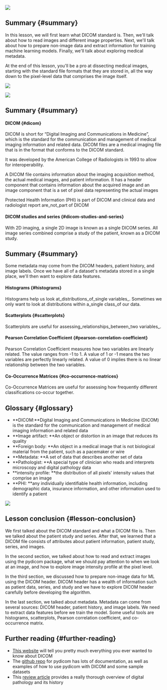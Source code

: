 [![](https://video.udacity-data.com/topher/2020/April/5e9a448e_l2-outline/l2-outline.png)](https://classroom.udacity.com/nanodegrees/nd320-beta/parts/f5541bd6-560d-4ac8-b612-9db9b4420eba/modules/004715e8-0ef7-45d6-94b5-00b792a53bdd/lessons/6da8b250-4ac1-424f-a227-ba653850bef8/concepts/5bff94dd-ac1d-4c8d-a1fa-357c0c426994#)

## Summary {#summary}

In this lesson, we will first learn what DICOM standard is. Then, we'll talk about how to read images and different image properties. Next, we'll talk about how to prepare non-image data and extract information for training machine learning models. Finally, we'll talk about exploring medical metadata.

At the end of this lesson, you'll be a pro at dissecting medical images, starting with the standard file formats that they are stored in, all the way down to the pixel-level data that comprises the image itself.

[![](https://video.udacity-data.com/topher/2020/April/5e9a47ef_l2-study/l2-study.png)](https://classroom.udacity.com/nanodegrees/nd320-beta/parts/f5541bd6-560d-4ac8-b612-9db9b4420eba/modules/004715e8-0ef7-45d6-94b5-00b792a53bdd/lessons/6da8b250-4ac1-424f-a227-ba653850bef8/concepts/2b884652-f656-49f3-a52d-fcd0ae6edb9f#)

[![](https://video.udacity-data.com/topher/2020/April/5e9a47e5_l2-dicom/l2-dicom.png)](https://classroom.udacity.com/nanodegrees/nd320-beta/parts/f5541bd6-560d-4ac8-b612-9db9b4420eba/modules/004715e8-0ef7-45d6-94b5-00b792a53bdd/lessons/6da8b250-4ac1-424f-a227-ba653850bef8/concepts/2b884652-f656-49f3-a52d-fcd0ae6edb9f#)

## Summary {#summary}

#### DICOM {#dicom}

DICOM is short for “Digital Imaging and Communications in Medicine”, which is the standard for the communication and management of medical imaging information and related data. DICOM files are a medical imaging file that is in the format that conforms to the DICOM standard.

It was developed by the American College of Radiologists in 1993 to allow for interoperability.

A DICOM file contains information about the imaging acquisition method, the actual medical images, and patient information. It has a header component that contains information about the acquired image and an image component that is a set of pixel data representing the actual images

Protected Health Information \(PHI\) is part of DICOM and clinical data and radiologist report are\_not\_part of DICOM

#### DICOM studies and series {#dicom-studies-and-series}

With 2D imaging, a single 2D image is known as a single DICOM series. All image series combined comprise a study of the patient, known as a DICOM study.

## Summary {#summary}

Some metadata may come from the DICOM headers, patient history, and image labels. Once we have all of a dataset's metadata stored in a single place, we'll then want to explore data features.

#### Histograms {#histograms}

Histograms help us look at_distributions\_of\_single variables_. Sometimes we only want to look at distributions within a\_single class\_of our data.

#### Scatterplots {#scatterplots}

Scatterplots are useful for assessing_relationships\_between\_two variables_.

#### Pearson Correlation Coefficient {#pearson-correlation-coefficient}

Pearson Correlation Coefficient measures how two variables are linearly related. The value ranges from -1 to 1. A value of 1 or -1 means the two variables are perfectly linearly related. A value of 0 implies there is no linear relationship between the two variables.

#### Co-Occurrence Matrices {#co-occurrence-matrices}

Co-Occurrence Matrices are useful for assessing how frequently different classifications co-occur together.

## Glossary {#glossary}

* **DICOM:**Digital Imaging and Communications in Medicine \(DICOM\) is the standard for the communication and management of medical imaging information and related data
* **Image artifact: **An object or distortion in an image that reduces its quality
* **Foreign body: **An object in a medical image that is not biological material from the patient, such as a pacemaker or wire
* **Metadata: **A set of data that describes another set of data
* **Pathologist: **A special type of clinician who reads and interprets microscopy and digital pathology data
* **intensity profile: **the distribution of all pixels' intensity values that comprise an image
* **PHI: **any individually identifiable health information, including demographic data, insurance information, and other information used to identify a patient

[![](https://video.udacity-data.com/topher/2020/April/5e9a54c8_l2-conclusion/l2-conclusion.png)](https://classroom.udacity.com/nanodegrees/nd320-beta/parts/f5541bd6-560d-4ac8-b612-9db9b4420eba/modules/004715e8-0ef7-45d6-94b5-00b792a53bdd/lessons/6da8b250-4ac1-424f-a227-ba653850bef8/concepts/a7336932-3e6e-49c6-9906-5508da4c0275#)

## Lesson conclusion {#lesson-conclusion}

We first talked about the DICOM standard and what a DICOM file is. Then we talked about the patient study and series. After that, we learned that a DICOM file consists of attributes about patient information, patient study, series, and images.

In the second section, we talked about how to read and extract images using the pydicom package, what we should pay attention to when we look at an image, and how to explore image intensity profile at the pixel level.

In the third section, we discussed how to prepare non-image data for ML using the DICOM header. DICOM header has a wealth of information such as patient data, series, and study and we have to explore DICOM header carefully before developing the algorithm.

In the last section, we talked about metadata. Metadata can come from several sources: DICOM header, patient history, and image labels. We need to extract data features before we train the model. Some useful tools are histograms, scatterplots, Pearson correlation coefficient, and co-occurrence matrix.

## Further reading {#further-reading}

* [This website](https://www.dicomstandard.org/)
  will tell you pretty much everything you ever wanted to know about DICOM
* The
  [github repo](https://pydicom.github.io/)
  for pydicom has lots of documentation, as well as examples of how to use pydicom with DICOM and some sample datasets
* This
  [review article](https://www.ncbi.nlm.nih.gov/pmc/articles/PMC6289005/)
  provides a really thorough overview of digital pathology and its history




